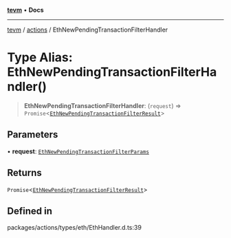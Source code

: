[**tevm**](../../README.md) • **Docs**

***

[tevm](../../modules.md) / [actions](../README.md) / EthNewPendingTransactionFilterHandler

# Type Alias: EthNewPendingTransactionFilterHandler()

> **EthNewPendingTransactionFilterHandler**: (`request`) => `Promise`\<[`EthNewPendingTransactionFilterResult`](EthNewPendingTransactionFilterResult.md)\>

## Parameters

• **request**: [`EthNewPendingTransactionFilterParams`](EthNewPendingTransactionFilterParams.md)

## Returns

`Promise`\<[`EthNewPendingTransactionFilterResult`](EthNewPendingTransactionFilterResult.md)\>

## Defined in

packages/actions/types/eth/EthHandler.d.ts:39
